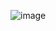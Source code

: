 ![image](https://github.com/bromotdi/kaggle-courses/assets/80320446/bb9b5b86-4ced-415a-a36f-be94e6adfdf0)
